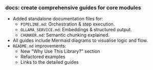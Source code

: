 ### docs: create comprehensive guides for core modules

- Added standalone documentation files for:
  - `PIPELINE.md`: Orchestration & step execution.
  - `OLLAMA_SERVICE.md`: Embeddings & structured output.
  - `CHUNKER.md`: Semantic chunking explained.
- All guides include Mermaid diagrams to visualise logic and flow.
- `README.md` improvements:
  - New "Why Use This Library?" section
  - Refactored examples
  - Links to the detailed guides